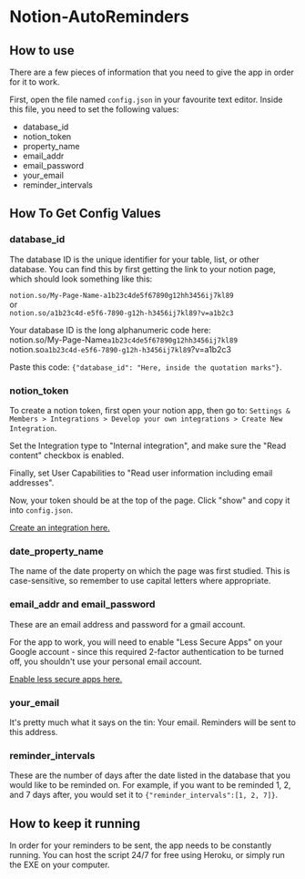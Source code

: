 # Notion-AutoReminders

## How to use
There are a few pieces of information that you need to give the app in order for it to work. 

First, open the file named `config.json` in your favourite text editor. 
Inside this file, you need to set the following values:

* database_id
* notion_token
* property_name
* email_addr
* email_password
* your_email
* reminder_intervals

## How To Get Config Values
### database_id
The database ID is the unique identifier for your table, list, or other database.
You can find this by first getting the link to your notion page, which should
look something like this:

`notion.so/My-Page-Name-a1b23c4de5f67890g12hh3456ij7kl89`
<br>or<br>
`notion.so/a1b23c4d-e5f6-7890-g12h-h3456ij7kl89?v=a1b2c3`

Your database ID is the long alphanumeric code here:
<br>notion.so/My-Page-Name`a1b23c4de5f67890g12hh3456ij7kl89`
<br>notion.so`a1b23c4d-e5f6-7890-g12h-h3456ij7kl89`?v=a1b2c3

Paste this code: `{"database_id": "Here, inside the quotation marks"}`.

### notion_token
To create a notion token, first open your notion app, then go to:
`Settings & Members > Integrations > Develop your own integrations > Create New Integration`.

Set the Integration type to "Internal integration", and make sure the "Read content" checkbox is enabled.

Finally, set User Capabilities to "Read user information including email addresses".

Now, your token should be at the top of the page. Click "show" and copy it into `config.json`.

[Create an integration here.](https://www.notion.so/my-integrations/)

### date_property_name
The name of the date property on which the page was first studied. 
This is case-sensitive, so remember to use capital letters where appropriate. 

### email_addr and email_password
These are an email address and password for a gmail account. 

For the app to work, you will need to enable "Less Secure Apps" on your 
Google account - since this required 2-factor authentication to be turned off, 
you shouldn't use your personal email account. 

[Enable less secure apps here.](https://myaccount.google.com/lesssecureapps)

### your_email
It's pretty much what it says on the tin: Your email. Reminders will be sent to this address.

### reminder_intervals
These are the number of days after the date listed in the database that you
would like to be reminded on. For example, if you want to be reminded
1, 2, and 7 days after, you would set it to `{"reminder_intervals":[1, 2, 7]}`.

## How to keep it running
In order for your reminders to be sent, the app needs to be constantly running. 
You can host the script 24/7 for free using Heroku, or simply run the EXE on your computer. 

